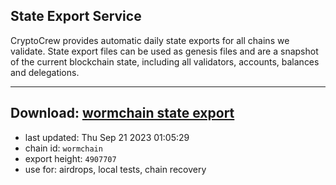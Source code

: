 ## State Export Service
CryptoCrew provides automatic daily state exports for all chains we validate. State export files can be used as genesis files and are a snapshot of the current blockchain state, including all validators, accounts, balances and delegations.

---
**Download: [wormchain state export](https://dl.ccvalidators.com/SERVICE/wormchain/wormchain_export_4907707.json)**
---

- last updated: Thu Sep 21 2023 01:05:29
- chain id: `wormchain`
- export height: `4907707`
- use for: airdrops, local tests, chain recovery
